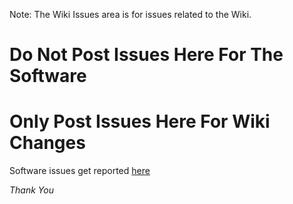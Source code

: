 Note: The Wiki Issues area is for issues related to the Wiki.

<h1>Do Not Post Issues Here For The Software</h1>

<h1>Only Post Issues Here For Wiki Changes</h1>

Software issues get reported [here](/abstractspoon/ToDoList_Issues/issues)

*Thank You*
